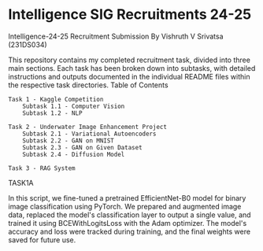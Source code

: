 # Intelligence SIG Recruitments 24-25

Intelligence-24-25 Recruitment Submission
By Vishruth V Srivatsa (231DS034)

This repository contains my completed recruitment task, divided into three main sections. Each task has been broken down into subtasks, with detailed instructions and outputs documented in the individual README files within the respective task directories.
Table of Contents

    Task 1 - Kaggle Competition
        Subtask 1.1 - Computer Vision
        Subtask 1.2 - NLP

    Task 2 - Underwater Image Enhancement Project
        Subtask 2.1 - Variational Autoencoders
        Subtask 2.2 - GAN on MNIST
        Subtask 2.3 - GAN on Given Dataset
        Subtask 2.4 - Diffusion Model

    Task 3 - RAG System



TASK1A

In this script, we fine-tuned a pretrained EfficientNet-B0 model for binary image classification using PyTorch. We prepared and augmented image data, replaced the model's classification layer to output a single value, and trained it using BCEWithLogitsLoss with the Adam optimizer. The model's accuracy and loss were tracked during training, and the final weights were saved for future use.
